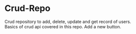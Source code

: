 # Crud-Repo
Crud repository to add, delete, update and get record of users.
<br>
Basics of crud api covered in this repo.
Add a new button.
